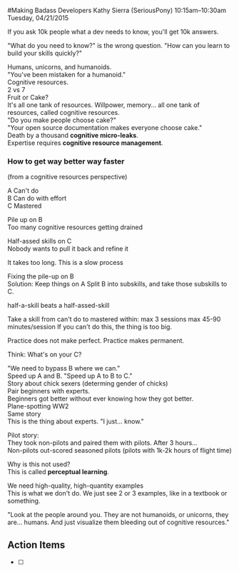 #Making Badass Developers
Kathy Sierra (SeriousPony)
10:15am–10:30am Tuesday, 04/21/2015

If you ask 10k people what a dev needs to know, you'll get 10k answers.

"What do you need to know?" is the wrong question.
"How can you learn to build your skills quickly?"

Humans, unicorns, and humanoids.  
"You've been mistaken for a humanoid."  
Cognitive resources.  
2 vs 7  
Fruit or Cake?  
It's all one tank of resources. Willpower, memory... all one tank of resources, called cognitive resources.  
"Do you make people choose cake?"  
"Your open source documentation makes everyone choose cake."  
Death by a thousand **cognitive micro-leaks**.  
Expertise requires **cognitive resource management**.  

### How to get way better way faster
(from a cognitive resources perspective)

A Can't do  
B Can do with effort  
C Mastered

Pile up on B  
  Too many cognitive resources getting drained

Half-assed skills on C  
  Nobody wants to pull it back and refine it

It takes too long. This is a slow process

Fixing the pile-up on B  
  Solution: Keep things on A
  Split B into subskills, and take those subskills to C.

half-a-skill beats a half-assed-skill

Take a skill from can't do to mastered within:
max 3 sessions
max 45-90 minutes/session
If you can't do this, the thing is too big.

Practice does not make perfect. Practice makes permanent.

Think: What's on your C?

"We need to bypass B where we can."  
Speed up A and B. "Speed up A to B to C."  
Story about chick sexers (determing gender of chicks)  
  Pair beginners with experts.  
  Beginners got better without ever knowing how they got better.  
  Plane-spotting WW2  
    Same story  
  This is the thing about experts. "I just... know."  

Pilot story:  
They took non-pilots and paired them with pilots. After 3 hours...  
Non-pilots out-scored seasoned pilots (pilots with 1k-2k hours of flight time)  

Why is this not used?  
This is called **perceptual learning**.  

We need high-quality, high-quantity examples  
This is what we don't do. We just see 2 or 3 examples, like in a textbook or something.  

"Look at the people around you. They are not humanoids, or unicorns, they are... humans. And just visualize them bleeding out of cognitive resources."

## Action Items
* [ ]
